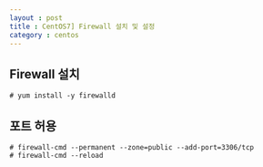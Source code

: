```yaml
---
layout : post
title : CentOS7] Firewall 설치 및 설정
category : centos
---
```


## Firewall 설치

    # yum install -y firewalld

## 포트 허용

    # firewall-cmd --permanent --zone=public --add-port=3306/tcp
    # firewall-cmd --reload